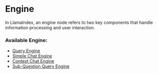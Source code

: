 # Engine

In LlamaIndex, an engine node refers to two key components that handle information processing and user interaction.

### Available Engine:

* [Query Engine](query-engine.md)
* [Simple Chat Engine](simple-chat-engine.md)
* [Context Chat Engine](context-chat-engine.md)
* [Sub-Question Query Engine](sub-question-query-engine.md)
